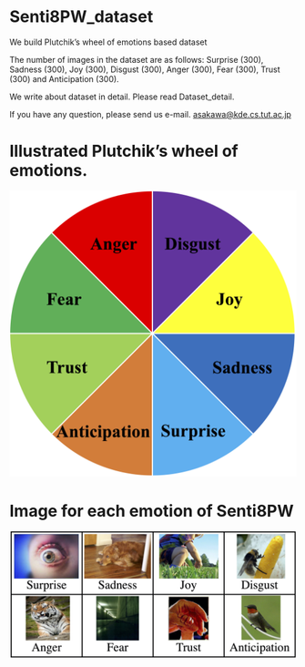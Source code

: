 # Senti8PW_dataset

We build Plutchik’s wheel of emotions based dataset

The number of images in the dataset are as follows: Surprise (300), Sadness (300), Joy (300), Disgust (300), Anger (300), Fear (300), Trust (300) and Anticipation (300). 

We write about dataset in detail.
Please read Dataset_detail.

If you have any question, please send us e-mail.
<asakawa@kde.cs.tut.ac.jp>

# Illustrated Plutchik’s wheel of emotions.
![wheel](image/wheel.jpg)

# Image for each emotion of Senti8PW
![sample](image/sample.jpg)
